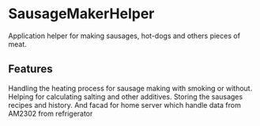 # SausageMakerHelper
Application helper for making sausages, hot-dogs and others pieces of meat.
## Features
Handling the heating process for sausage making with smoking or without.
Helping for calculating salting and other additives.
Storing the sausages recipes and history.
And facad for home server which handle data from AM2302 from refrigerator 
